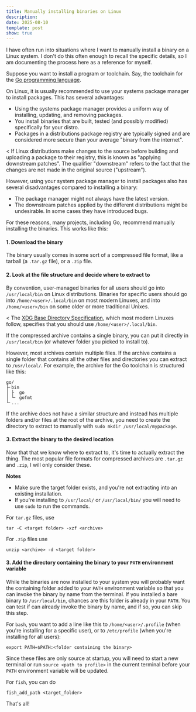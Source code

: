 ```yaml
---
title: Manually installing binaries on Linux
description: 
date: 2025-08-10
template: post
show: true
---
```


I have often run into situations where I want to manually install a binary on a Linux system. I don't do this often enough to recall the specific details, so I am documenting the process here as a reference for myself.

Suppose you want to install a program or toolchain. Say, the toolchain for the [Go programming language](https://go.dev).

On Linux, it is usually recommended to use your systems package manager to install packages. This has several advantages:
- Using the systems package manager provides a uniform way of installing, updating, and removing packages.
- You install binaries that are built, tested (and possibly modified) specifically for your distro.
- Packages in a distributions package registry are typically signed and are considered more secure than your average "binary from the internet".

< If Linux distributions make changes to the source before building and uploading a package to their registry, this is known as "applying downstream patches". The qualifier "downstream" refers to the fact that the changes are not made in the original source ("upstream").

However, using your system package manager to install packages also has several disadvantages compared to installing a binary:
- The package manager might not always have the latest version.
- The downstream patches applied by the different distributions might be undesirable. In some cases they have introduced bugs.

For these reasons, many projects, including Go, recommend manually installing the binaries. This works like this:

#### 1. Download the binary

The binary usually comes in some sort of a compressed file format, like a tarball (a `.tar.gz` file), or a `.zip` file.


#### 2. Look at the file structure and decide where to extract to

By convention, user-managed binaries for all users should go into `/usr/local/bin` on Linux distributions. Binaries for specific users should go into `/home/<user>/.local/bin` on most modern Linuxes, and into `/home/<user>/bin` on some older or more traditional Unixes.

< The [XDG Base Directory Specification](https://specifications.freedesktop.org/basedir-spec), which most modern Linuxes follow, specifies that you should use `/home/<user>/.local/bin`.

If the compressed archive contains a single binary, you can put it directly in `/usr/local/bin` (or whatever folder you picked to install to).

However, most archives contain multiple files. If the archive contains a single folder that contains all the other files and directories you can extract to `/usr/local/`. For example, the archive for the Go toolchain is structured like this:
```
go/
├╴bin
│ ├  go
│ └╴ gofmt
└╴...
```

If the archive does not have a similar structure and instead has multiple folders and/or files at the root of the archive, you need to create the directory to extract to manually with `sudo mkdir /usr/local/mypackage`.


#### 3. Extract the binary to the desired location

Now that that we know where to extract to, it's time to actually extract the thing. The most popular file formats for compressed archives are `.tar.gz` and `.zip`, I will only consider these.

**Notes**
- Make sure the target folder exists, and you're not extracting into an existing installation.
- If you're installing to `/usr/local/` or `/usr/local/bin/` you will need to use `sudo` to run the commands.

For `tar.gz` files, use
```
tar -C <target folder> -xzf <archive>
```

For `.zip` files use
```
unzip <archive> -d <target folder>
```


#### 3. Add the directory containing the binary to your `PATH` environment variable

While the binaries are now installed to your system you will probably want the containing folder added to your `PATH` environment variable so that you can invoke the binary by name from the terminal. If you installed a bare binary to `/usr/local/bin`, chances are this folder is already in your `PATH`. You can test if can already invoke the binary by name, and if so, you can skip this step.

For `bash`, you want to add a line like this to `/home/<user>/.profile` (when you're installing for a specific user), or to `/etc/profile` (when you're installing for all users):
```
export PATH=$PATH:<folder containing the binary>
```

Since these files are only source at startup, you will need to start a new terminal or run `source <path to profile>` in the current terminal before your `PATH` environment variable will be updated.

For `fish`, you can do
```
fish_add_path <target_folder>
```

That's all!
